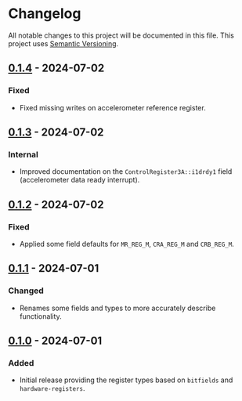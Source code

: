 # Changelog

All notable changes to this project will be documented in this file.
This project uses [Semantic Versioning](https://semver.org/spec/v2.0.0.html).

## [0.1.4] - 2024-07-02

[0.1.4]: https://github.com/sunsided/lsm303dlhc-registers/releases/tag/v0.1.4

### Fixed

- Fixed missing writes on accelerometer reference register.

## [0.1.3] - 2024-07-02

[0.1.3]: https://github.com/sunsided/lsm303dlhc-registers/releases/tag/v0.1.3

### Internal

- Improved documentation on the `ControlRegister3A::i1drdy1` field (accelerometer data ready interrupt).

## [0.1.2] - 2024-07-02

[0.1.2]: https://github.com/sunsided/lsm303dlhc-registers/releases/tag/v0.1.2

### Fixed

- Applied some field defaults for `MR_REG_M`, `CRA_REG_M` and `CRB_REG_M`.

## [0.1.1] - 2024-07-01

[0.1.1]: https://github.com/sunsided/lsm303dlhc-registers/releases/tag/v0.1.1

### Changed

- Renames some fields and types to more accurately describe functionality.

## [0.1.0] - 2024-07-01

[0.1.0]: https://github.com/sunsided/lsm303dlhc-registers/releases/tag/v0.1.0

### Added

- Initial release providing the register types based on `bitfields` and `hardware-registers`.
